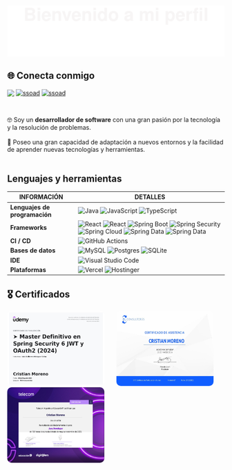 ![](assets/Bottom_up.svg)
<!--   my-icons -->

## 🌐 Conecta conmigo
<p align="left">
<a href="https://www.linkedccodem/in/cristian-moreno-797b1b218/" target="blank"><img align="center" src="https://img.shields.io/badge/LinkedIn-0077B5?style=for-the-badge&logo=linkedin&logoColor=white"/></a>
<a href="https://www.facebook.com/cmoreno1234/" target="blank"><img align="center" src="https://img.shields.io/badge/facebook-blue?style=for-the-badge&logo=facebook&logoColor=white" alt="ssoad"/></a>
<a href="https://www.instagram.com/cristiaanmoreenoo/" target="blank"><img align="center" src="https://img.shields.io/badge/instagram-red?style=for-the-badge&logo=instagram&logoColor=white" alt="ssoad"/></a>
</p>
<br>

<p align="left">
    🤓 Soy un <b>desarrollador de software</b> con una gran pasión por la tecnología y la resolución de problemas.
    <br><br>🤖 Poseo una gran capacidad de adaptación a nuevos entornos y la facilidad de aprender nuevas tecnologías y herramientas.<br><br>
</p>

## Lenguajes y herramientas
| INFORMACIÓN                                        | DETALLES                                                                                                                                                                                                                                                                                                                                                                                                                                                                                                                                                                                                                                                                                                                                                                                                                                                                                                                                                                                                                                                                                                                                                                                                                                                                                                                                                                                                                                                                                                                                                                                                                                                                                                                                                                                                            |
|-------------------------------------------------|-----------------------------------------------------------------------------------------------------------------------------------------------------------------------------------------------------------------------------------------------------------------------------------------------------------------------------------------------------------------------------------------------------------------------------------------------------------------------------------------------------------------------------------------------------------------------------------------------------------------------------------------------------------------------------------------------------------------------------------------------------------------------------------------------------------------------------------------------------------------------------------------------------------------------------------------------------------------------------------------------------------------------------------------------------------------------------------------------------------------------------------------------------------------------------------------------------------------------------------------------------------------------------------------------------------------------------------------------------------------------------------------------------------------------------------------------------------------------------------------------------------------------------------------------------------------------------------------------------------------------------------------------------------------------------------------------------------------------------------------------------------------------------------------------------------------|
| **Lenguajes de programación**                              | ![Java](https://img.shields.io/badge/Java-ED8B00?style=for-the-badge&logo=openjdk&logoColor=white) ![JavaScript](https://img.shields.io/badge/JavaScript-323330?style=for-the-badge&logo=javascript&logoColor=F7DF1E)  ![TypeScript](https://img.shields.io/badge/TypeScript-323330?style=for-the-badge&logo=typescript&logoColor=blue)                                                                                                                                                                                                                                                                                                                                                                                                                                                                                                                                                                                                                                                                                                                                                                                                                                                                                                                                                                                                                                                                                                                                                                                                                                                                                   |
| **Frameworks**                              | ![React](https://img.shields.io/badge/react-%2320232a.svg?style=for-the-badge&logo=react&logoColor=%2361DAFB)  ![React](https://img.shields.io/badge/angular-%2320232a.svg?style=for-the-badge&logo=angular&logoColor=orange)  ![Spring Boot](https://img.shields.io/badge/spring%20boot-%2320232a.svg?style=for-the-badge&logo=spring&logoColor=green)      ![Spring Security](https://img.shields.io/badge/Spring%20security-%2320232a.svg?style=for-the-badge&logo=spring-security&logoColor=green) ![Spring Cloud](https://img.shields.io/badge/spring%20cloud-%2320232a.svg?style=for-the-badge&logo=google-cloud&logoColor=green) ![Spring Data](https://img.shields.io/badge/spring%20data-%2320232a.svg?style=for-the-badge&logo=spring-database&logoColor=green)  ![Spring Data](https://img.shields.io/badge/spring%20webflux-%2320232a.svg?style=for-the-badge&logo=reactivex&logoColor=green)                                                                                                                                                                                                                                                                                                                                                                                                                                                                                                                                                                                                                                                                                                                                                                                                                                                                                                                                                                                                                                                                                                   |
| **CI / CD**                                     | ![GitHub Actions](https://img.shields.io/badge/github%20actions-%232671E5.svg?style=for-the-badge&logo=githubactions&logoColor=white)                                                                                                                                                                                                                                                                                                                                                                                                                                                                                                                                                                                                                                                                                                                                                                                                                                                                                                                                                                                                                                                                                                                                                                                                                                                                                                                                                                                  |
| **Bases de datos**                                   | ![MySQL](https://img.shields.io/badge/mysql-%2300f.svg?style=for-the-badge&logo=mysql&logoColor=white) ![Postgres](https://img.shields.io/badge/postgreSQL-%23316192.svg?style=for-the-badge&logo=postgresql&logoColor=white) ![SQLite](https://img.shields.io/badge/sqlite-%2307405e.svg?style=for-the-badge&logo=sqlite&logoColor=white)                                                                                                                                                                                                                                                                                                                                                                                                                                                                                                                                                                                                                                                                                                                                                                                                                                                                                                                                                                                                                                                                                                                                                                                                                 |
| **IDE**                            | ![Visual Studio Code](https://img.shields.io/badge/Visual%20Studio%20Code-0078d7.svg?style=for-the-badge&logo=&logoColor=white)                                                                                                                                                                                                                                                                                                                                                                                                                                                                                                                                                                                                                                                                                                                                                                                                                                                                                                                                                                                                                                                                                                                                                                                                                                                                                                                                                                                 |
| **Plataformas** | ![Vercel](https://img.shields.io/badge/vercel-%234285F4.svg?style=for-the-badge&logo=vercel&logoColor=white) ![Hostinger](https://img.shields.io/badge/hostinger-%234285F4.svg?style=for-the-badge&logo=hostinger&logoColor=white)

## 🎖️ Certificados 
 <p float="left">
<!--      <img alt="Check out ssoad's profile on stardev.io" src="https://stardev.io/developers/ssoad/badge/languages/locality.svg" />
      &nbsp;&nbsp;&nbsp;&nbsp;&nbsp; -->
  <img src="./badges/certificado_spring_security.jpg" height="175" width="225" style="border-radius: 10px"/>
  &nbsp;&nbsp;&nbsp;&nbsp;&nbsp;
  <img src="./badges/certificado_abap_developer.jpg" height="175" width="225" style="border-radius: 10px" />
  &nbsp;&nbsp;&nbsp;&nbsp;&nbsp;
  <img src="./badges/certificado_java_developer.jpg" height="175" width="225" style="border-radius: 10px" />
</p>